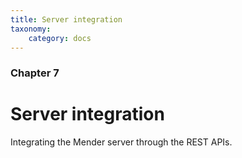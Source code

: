 ```yaml
---
title: Server integration
taxonomy:
    category: docs
---
```


### Chapter 7

# Server integration

Integrating the Mender server through the REST APIs.
